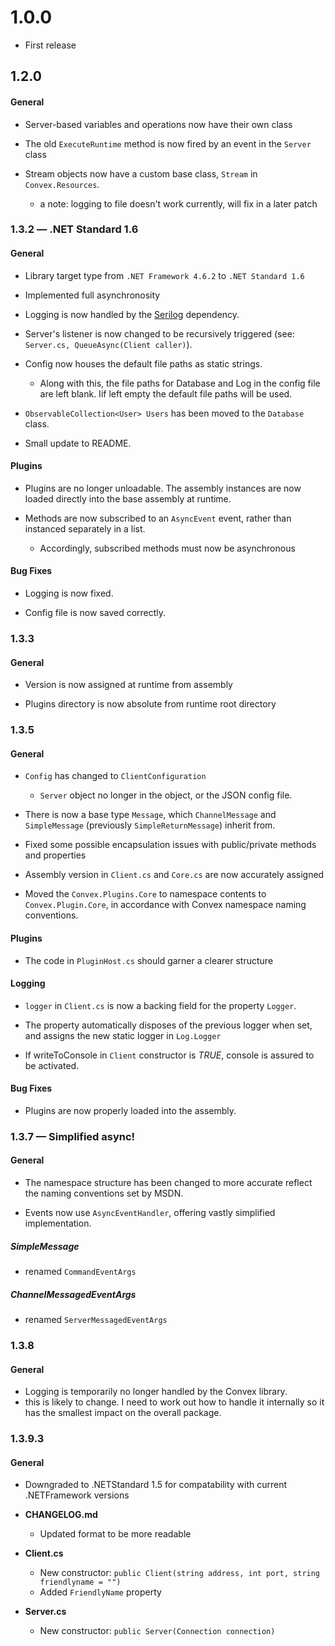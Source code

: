 # 1.0.0

 - First release

## 1.2.0

#### General

 - Server-based variables and operations now have their own class

 - The old `ExecuteRuntime` method is now fired by an event in the `Server` class

 - Stream objects now have a custom base class, `Stream` in `Convex.Resources`.
   - a note: logging to file doesn't work currently, will fix in a later patch

### 1.3.2 — .NET Standard 1.6

#### General

 - Library target type from `.NET Framework 4.6.2` to `.NET Standard 1.6`

 - Implemented full asynchronosity

 - Logging is now handled by the [Serilog](https://serilog.net/) dependency.
 
 - Server's listener is now changed to be recursively triggered (see: `Server.cs, QueueAsync(Client caller)`).
 
 - Config now houses the default file paths as static strings.
    - Along with this, the file paths for Database and Log in the config file are left blank. Iif left empty the default file paths will be used.

 - `ObservableCollection<User> Users` has been moved to the `Database` class.
 
 - Small update to README.

#### Plugins

 - Plugins are no longer unloadable. The assembly instances are now loaded directly into the base assembly at runtime.

 - Methods are now subscribed to an `AsyncEvent` event, rather than instanced separately in a list.
    - Accordingly, subscribed methods must now be asynchronous
 
#### Bug Fixes

 - Logging is now fixed.

 - Config file is now saved correctly.

### 1.3.3

#### General

 - Version is now assigned at runtime from assembly

 - Plugins directory is now absolute from runtime root directory

### 1.3.5

#### General

 - `Config` has changed to `ClientConfiguration`
    - `Server` object no longer in the object, or the JSON config file.

 - There is now a base type `Message`, which `ChannelMessage` and `SimpleMessage` (previously `SimpleReturnMessage`) inherit from.

 - Fixed some possible encapsulation issues with public/private methods and properties

 - Assembly version in `Client.cs` and `Core.cs` are now accurately assigned

 - Moved the `Convex.Plugins.Core` to namespace contents to `Convex.Plugin.Core`, in accordance with Convex namespace naming conventions.

#### Plugins
 
 - The code in `PluginHost.cs` should garner a clearer structure

#### Logging

 - `logger` in `Client.cs` is now a backing field for the property `Logger`.
 
 - The property automatically disposes of the previous logger when set, and assigns the new static logger in `Log.Logger`

 - If writeToConsole in `Client` constructor is *TRUE*, console is assured to be activated.

#### Bug Fixes

 - Plugins are now properly loaded into the assembly.

### 1.3.7 — Simplified async!

#### General 

 - The namespace structure has been changed to more accurate reflect the naming conventions set by MSDN.

 - Events now use `AsyncEventHandler`, offering vastly simplified implementation.

##### SimpleMessage

 - renamed `CommandEventArgs`

##### ChannelMessagedEventArgs

 - renamed `ServerMessagedEventArgs`

### 1.3.8

#### General

 - Logging is temporarily no longer handled by the Convex library.
  - this is likely to change. I need to work out how to handle it internally so it has the smallest impact on the overall package.

### 1.3.9.3

#### General

 - Downgraded to .NETStandard 1.5 for compatability with current .NETFramework versions

 - **CHANGELOG.md**
   - Updated format to be more readable

 - **Client.cs**
   - New constructor: `public Client(string address, int port, string friendlyname = "")`
   - Added `FriendlyName` property
 
 - **Server.cs**
   - New constructor: `public Server(Connection connection)`
